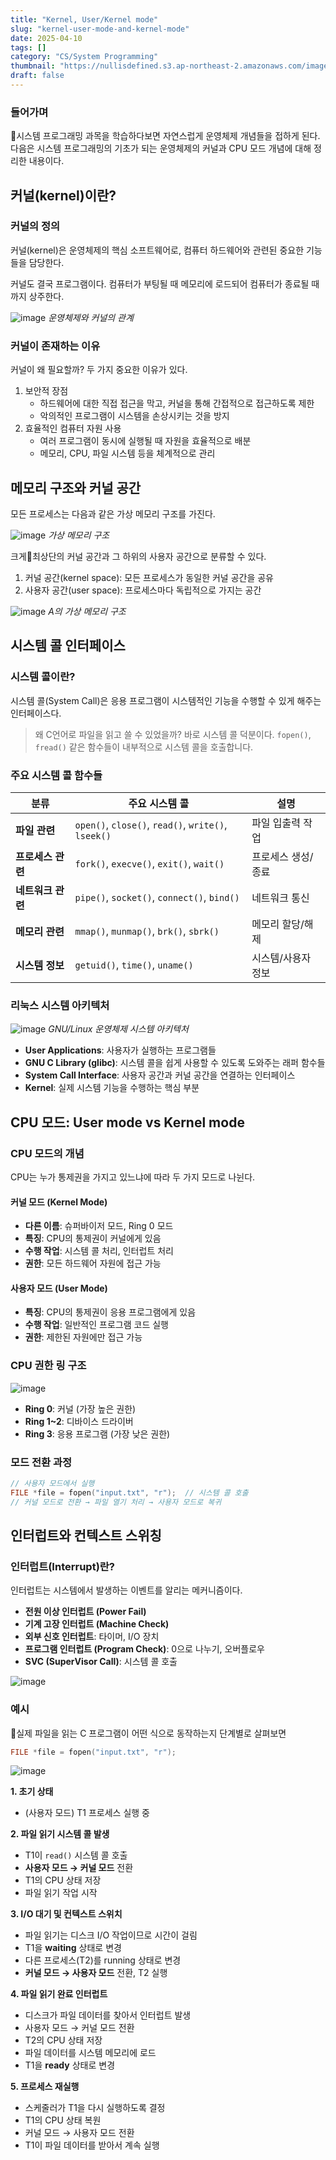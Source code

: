 ```yaml
---
title: "Kernel, User/Kernel mode"
slug: "kernel-user-mode-and-kernel-mode"
date: 2025-04-10
tags: []
category: "CS/System Programming"
thumbnail: "https://nullisdefined.s3.ap-northeast-2.amazonaws.com/images/0c8f5c46825f2671a6b00c8eda6fd0a9.png"
draft: false
---
```

### 들어가며

시스템 프로그래밍 과목을 학습하다보면 자연스럽게 운영체제 개념들을 접하게 된다. 다음은 시스템 프로그래밍의 기초가 되는 운영체제의 커널과 CPU 모드 개념에 대해 정리한 내용이다.

## 커널(kernel)이란?

### 커널의 정의

커널(kernel)은 운영체제의 핵심 소프트웨어로, 컴퓨터 하드웨어와 관련된 중요한 기능들을 담당한다.

커널도 결국 프로그램이다. 컴퓨터가 부팅될 때 메모리에 로드되어 컴퓨터가 종료될 때까지 상주한다.

![image](https://nullisdefined.s3.ap-northeast-2.amazonaws.com/images/0c8f5c46825f2671a6b00c8eda6fd0a9.png)
*운영체제와 커널의 관계*

### 커널이 존재하는 이유

커널이 왜 필요할까? 두 가지 중요한 이유가 있다.

1. 보안적 장점
	- 하드웨어에 대한 직접 접근을 막고, 커널을 통해 간접적으로 접근하도록 제한
	- 악의적인 프로그램이 시스템을 손상시키는 것을 방지
2. 효율적인 컴퓨터 자원 사용
	- 여러 프로그램이 동시에 실행될 때 자원을 효율적으로 배분
	- 메모리, CPU, 파일 시스템 등을 체계적으로 관리

## 메모리 구조와 커널 공간

모든 프로세스는 다음과 같은 가상 메모리 구조를 가진다.

![image](https://nullisdefined.s3.ap-northeast-2.amazonaws.com/images/665652d6e3b6a91b84b2eff75087cb28.png)
*가상 메모리 구조*

크게최상단의 커널 공간과 그 하위의 사용자 공간으로 분류할 수 있다.

1. 커널 공간(kernel space): 모든 프로세스가 동일한 커널 공간을 공유
2. 사용자 공간(user space): 프로세스마다 독립적으로 가지는 공간

![image](https://nullisdefined.s3.ap-northeast-2.amazonaws.com/images/2a60f3d95643e1888c4887b7eaf070f6.png)
*A의 가상 메모리 구조*

## 시스템 콜 인터페이스

### 시스템 콜이란?

시스템 콜(System Call)은 응용 프로그램이 시스템적인 기능을 수행할 수 있게 해주는 인터페이스다.

> 왜 C언어로 파일을 읽고 쓸 수 있었을까?
> 바로 시스템 콜 덕분이다. `fopen()`, `fread()` 같은 함수들이 내부적으로 시스템 콜을 호출합니다.



### 주요 시스템 콜 함수들

|분류|주요 시스템 콜|설명|
|---|---|---|
|**파일 관련**|`open()`, `close()`, `read()`, `write()`, `lseek()`|파일 입출력 작업|
|**프로세스 관련**|`fork()`, `execve()`, `exit()`, `wait()`|프로세스 생성/종료|
|**네트워크 관련**|`pipe()`, `socket()`, `connect()`, `bind()`|네트워크 통신|
|**메모리 관련**|`mmap()`, `munmap()`, `brk()`, `sbrk()`|메모리 할당/해제|
|**시스템 정보**|`getuid()`, `time()`, `uname()`|시스템/사용자 정보|

### 리눅스 시스템 아키텍처

![image](https://nullisdefined.s3.ap-northeast-2.amazonaws.com/images/9f19835b502947defee26b8a731ee523.png)
*GNU/Linux 운영체제 시스템 아키텍처*

- **User Applications**: 사용자가 실행하는 프로그램들
- **GNU C Library (glibc)**: 시스템 콜을 쉽게 사용할 수 있도록 도와주는 래퍼 함수들
- **System Call Interface**: 사용자 공간과 커널 공간을 연결하는 인터페이스
- **Kernel**: 실제 시스템 기능을 수행하는 핵심 부분

## CPU 모드: User mode vs Kernel mode

### CPU 모드의 개념

CPU는 누가 통제권을 가지고 있느냐에 따라 두 가지 모드로 나뉜다.

#### 커널 모드 (Kernel Mode)

- **다른 이름**: 슈퍼바이저 모드, Ring 0 모드
- **특징**: CPU의 통제권이 커널에게 있음
- **수행 작업**: 시스템 콜 처리, 인터럽트 처리
- **권한**: 모든 하드웨어 자원에 접근 가능

#### 사용자 모드 (User Mode)

- **특징**: CPU의 통제권이 응용 프로그램에게 있음
- **수행 작업**: 일반적인 프로그램 코드 실행
- **권한**: 제한된 자원에만 접근 가능

### CPU 권한 링 구조

![image](https://nullisdefined.s3.ap-northeast-2.amazonaws.com/images/bff07f08afd7dae35fc60e1ae4075f33.png)


- **Ring 0**: 커널 (가장 높은 권한)
- **Ring 1~2**: 디바이스 드라이버
- **Ring 3**: 응용 프로그램 (가장 낮은 권한)

### 모드 전환 과정

```c
// 사용자 모드에서 실행
FILE *file = fopen("input.txt", "r");  // 시스템 콜 호출
// 커널 모드로 전환 → 파일 열기 처리 → 사용자 모드로 복귀
```

## 인터럽트와 컨텍스트 스위칭

### 인터럽트(Interrupt)란?

인터럽트는 시스템에서 발생하는 이벤트를 알리는 메커니즘이다.

- **전원 이상 인터럽트 (Power Fail)**
- **기계 고장 인터럽트 (Machine Check)**
- **외부 신호 인터럽트**: 타이머, I/O 장치
- **프로그램 인터럽트 (Program Check)**: 0으로 나누기, 오버플로우
- **SVC (SuperVisor Call)**: 시스템 콜 호출

![image](https://nullisdefined.s3.ap-northeast-2.amazonaws.com/images/04b0879eea45f4809b1063976b66ed2f.png)


### 예시

실제 파일을 읽는 C 프로그램이 어떤 식으로 동작하는지 단계별로 살펴보면

```c
FILE *file = fopen("input.txt", "r");
```

![image](https://nullisdefined.s3.ap-northeast-2.amazonaws.com/images/3d2e2b4435ffb66d34a94d6641e05483.png)

**1. 초기 상태**

- (사용자 모드) T1 프로세스 실행 중

**2. 파일 읽기 시스템 콜 발생**

- T1이 `read()` 시스템 콜 호출
- **사용자 모드 → 커널 모드** 전환
- T1의 CPU 상태 저장
- 파일 읽기 작업 시작

**3. I/O 대기 및 컨텍스트 스위치**

- 파일 읽기는 디스크 I/O 작업이므로 시간이 걸림
- T1을 **waiting** 상태로 변경
- 다른 프로세스(T2)를 running 상태로 변경
- **커널 모드 → 사용자 모드** 전환, T2 실행

**4. 파일 읽기 완료 인터럽트**

- 디스크가 파일 데이터를 찾아서 인터럽트 발생
- 사용자 모드 → 커널 모드 전환
- T2의 CPU 상태 저장
- 파일 데이터를 시스템 메모리에 로드
- T1을 **ready** 상태로 변경

**5. 프로세스 재실행**

- 스케줄러가 T1을 다시 실행하도록 결정
- T1의 CPU 상태 복원
- 커널 모드 → 사용자 모드 전환
- T1이 파일 데이터를 받아서 계속 실행